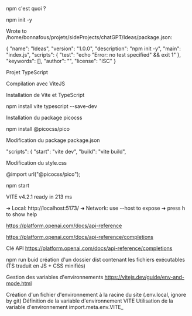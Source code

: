 npm c'est quoi ? 

npm init -y

Wrote to /home/bonnafous/projets/sideProjects/chatGPT/Ideas/package.json:

{
  "name": "Ideas",
  "version": "1.0.0",
  "description": "npm init -y",
  "main": "index.js",
  "scripts": {
    "test": "echo \"Error: no test specified\" && exit 1"
  },
  "keywords": [],
  "author": "",
  "license": "ISC"
}

Projet TypeScript

Compilation avec ViteJS

Installation de Vite et TypeScript

npm install vite typescript --save-dev


Installation du package picocss

npm install @picocss/pico


Modification du package package.json

  "scripts": {
    "start": "vite dev",
    "build": "vite build",


Modification du style.css

@import url("@picocss/pico");


npm start

VITE v4.2.1  ready in 213 ms

  ➜  Local:   http://localhost:5173/
  ➜  Network: use --host to expose
  ➜  press h to show help


https://platform.openai.com/docs/api-reference

https://platform.openai.com/docs/api-reference/completions

Clé API
https://platform.openai.com/docs/api-reference/completions


npm run buid
création d'un dossier dist contenant les fichiers exécutables (TS traduit en JS + CSS minifiés)


Gestion des variables d'environnements
https://vitejs.dev/guide/env-and-mode.html

Création d'un fichier d'environnement à la racine du site (.env.local, ignore by git)
Définition de la variable d'environnement VITE
Utilisation de la variable d'environnement import.meta.env.VITE_